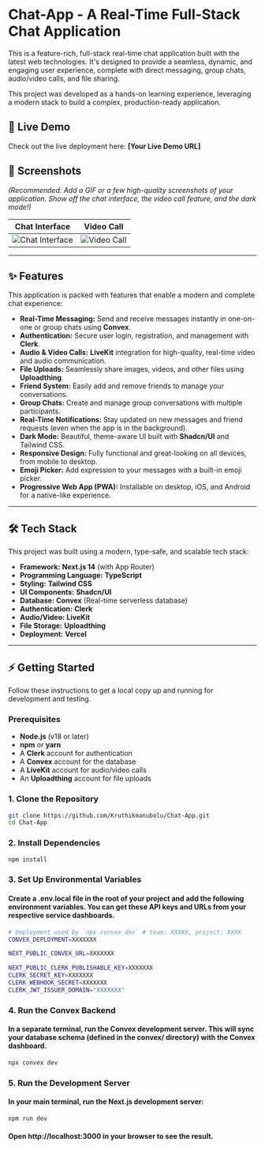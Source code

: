 # Chat-App - A Real-Time Full-Stack Chat Application

This is a feature-rich, full-stack real-time chat application built with the latest web technologies. It's designed to provide a seamless, dynamic, and engaging user experience, complete with direct messaging, group chats, audio/video calls, and file sharing.

This project was developed as a hands-on learning experience, leveraging a modern stack to build a complex, production-ready application.

## 🚀 Live Demo

Check out the live deployment here: **[Your Live Demo URL]**

## 📸 Screenshots

*(Recommended: Add a GIF or a few high-quality screenshots of your application. Show off the chat interface, the video call feature, and the dark mode!)*

| Chat Interface | Video Call |
| :---: | :---: |
| ![Chat Interface](https://via.placeholder.com/400x300.png?text=Chat+Interface+Screenshot) | ![Video Call](https://via.placeholder.com/400x300.png?text=Video+Call+Screenshot) |

---

## ✨ Features

This application is packed with features that enable a modern and complete chat experience:

* **Real-Time Messaging:** Send and receive messages instantly in one-on-one or group chats using **Convex**.
* **Authentication:** Secure user login, registration, and management with **Clerk**.
* **Audio & Video Calls:** **LiveKit** integration for high-quality, real-time video and audio communication.
* **File Uploads:** Seamlessly share images, videos, and other files using **Uploadthing**.
* **Friend System:** Easily add and remove friends to manage your conversations.
* **Group Chats:** Create and manage group conversations with multiple participants.
* **Real-Time Notifications:** Stay updated on new messages and friend requests (even when the app is in the background).
* **Dark Mode:** Beautiful, theme-aware UI built with **Shadcn/UI** and Tailwind CSS.
* **Responsive Design:** Fully functional and great-looking on all devices, from mobile to desktop.
* **Emoji Picker:** Add expression to your messages with a built-in emoji picker.
* **Progressive Web App (PWA):** Installable on desktop, iOS, and Android for a native-like experience.

---

## 🛠️ Tech Stack

This project was built using a modern, type-safe, and scalable tech stack:

* **Framework:** **Next.js 14** (with App Router)
* **Programming Language:** **TypeScript**
* **Styling:** **Tailwind CSS**
* **UI Components:** **Shadcn/UI**
* **Database:** **Convex** (Real-time serverless database)
* **Authentication:** **Clerk**
* **Audio/Video:** **LiveKit**
* **File Storage:** **Uploadthing**
* **Deployment:** **Vercel**

---

## ⚡ Getting Started

Follow these instructions to get a local copy up and running for development and testing.

### Prerequisites

* **Node.js** (v18 or later)
* **npm** or **yarn**
* A **Clerk** account for authentication
* A **Convex** account for the database
* A **LiveKit** account for audio/video calls
* An **Uploadthing** account for file uploads

### 1. Clone the Repository

```bash
git clone https://github.com/Kruthikmanubolu/Chat-App.git
cd Chat-App
```

### 2. Install Dependencies

```bash
npm install
```

### 3. Set Up Environmental Variables

#### Create a .env.local file in the root of your project and add the following environment variables. You can get these API keys and URLs from your respective service dashboards.

```bash
# Deployment used by `npx convex dev` # team: XXXXX, project: XXXX
CONVEX_DEPLOYMENT=XXXXXXX 

NEXT_PUBLIC_CONVEX_URL=XXXXXXX

NEXT_PUBLIC_CLERK_PUBLISHABLE_KEY=XXXXXXX
CLERK_SECRET_KEY=XXXXXXX
CLERK_WEBHOOK_SECRET=XXXXXXX
CLERK_JWT_ISSUER_DOMAIN="XXXXXXX"
```

### 4. Run the Convex Backend

#### In a separate terminal, run the Convex development server. This will sync your database schema (defined in the convex/ directory) with the Convex dashboard.

```bash
npx convex dev
```

### 5. Run the Development Server

#### In your main terminal, run the Next.js development server:

```bash
npm run dev
```

#### Open http://localhost:3000 in your browser to see the result.





